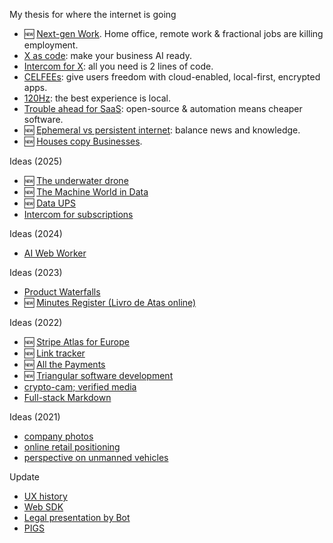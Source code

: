 My thesis for where the internet is going
- 🆕 [Next-gen Work](2025-05-06-employment-in-the-age-of-the-internet). Home office, remote work & fractional jobs are killing employment.
- [X as code](2023-03-14-AI-is-a-new-way-of-building.md): make your business AI ready.
- [Intercom for X](2023-01-24-Intercom-for-X-thesis.md): all you need is 2 lines of code.
- [CELFEEs](2022-02-14-CELFEEs.md): give users freedom with cloud-enabled, local-first, encrypted apps.
- [120Hz](2021-10-18-the-120Hz-experience.md): the best experience is local.
- [Trouble ahead for SaaS](2017-12-03-trouble-ahead-for-saas.md): open-source & automation means cheaper software.
- 🆕 [Ephemeral vs persistent internet](2015-04-19-ephemeral-vs-persistent-products.md): balance news and knowledge.
- 🆕 [Houses copy Businesses]().
  
Ideas (2025)
- 🆕 [The underwater drone](2025-05-02-underwater-drone/readme.md)
- 🆕 [The Machine World in Data](2025-05-02-OWID-Machine-world.md)
- 🆕 [Data UPS](2025-03-06-www-message-queue.md)
- [Intercom for subscriptions](2025-01-13-intercom-for-subscriptions.md)

Ideas (2024)
- [AI Web Worker](2024-11-21-AI-web-worker.md)

Ideas (2023)
- [Product Waterfalls](/2023-07-13-product-waterfalls.md)
- 🆕 [Minutes Register (Livro de Atas online)](2023-04-18-livro-de-atas-online)

Ideas (2022)
- 🆕 [Stripe Atlas for Europe](2022-06-14-stripe-atlas-for-europe/)
- 🆕 [Link tracker](2022-06-11-link-tracker.md)
- 🆕 [All the Payments](2022-06-01-multi-country-payments-terminal/) 
- 🆕 [Triangular software development](2022-04-11-triangular-development)
- [crypto-cam; verified media](2022-02-10-crypto-cam.md)
- [Full-stack Markdown](2022-03-01-full-stack-markdown.md)

Ideas (2021)
- [company photos](2021-08-21-company-photos.md)
- [online retail positioning](2020-04-29-online-retail-positioning.md)
- [perspective on unmanned vehicles](2017-02-25-perspective-on-unmanned-vehicles.md)

 
Update
- [UX history]()
- [Web SDK]()
- [Legal presentation by Bot]()
- [PIGS]()



